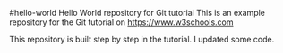 #hello-world
Hello World repository for Git tutorial
This is an example repository for the Git tutorial on https://www.w3schools.com

This repository is built step by step in the tutorial.
I updated some code.